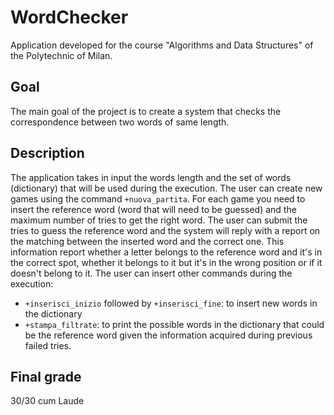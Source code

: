 # WordChecker

Application developed for the course "Algorithms and Data Structures" of the Polytechnic of Milan.

## Goal
The main goal of the project is to create a system that checks the correspondence between two words of same length.

## Description
The application takes in input the words length and the set of words (dictionary) that will be used during the execution.
The user can create new games using the command ```+nuova_partita```.
For each game you need to insert the reference word (word that will need to be guessed) and the maximum number of tries to get the right word. The user can submit the tries to guess the reference word and the system will reply with a report on the matching between the inserted word and the correct one. This information report whether a letter belongs to the reference word and it's in the correct spot, whether it belongs to it but it's in the wrong position or if it doesn't belong to it.
The user can insert other commands during the execution:
- ```+inserisci_inizio``` followed by ```+inserisci_fine```: to insert new words in the dictionary
- ```+stampa_filtrate```: to print the possible words in the dictionary that could be the reference word given the information acquired during previous failed tries.

## Final grade
30/30 cum Laude
